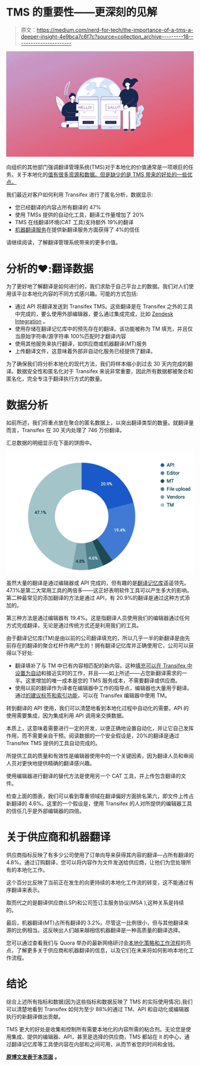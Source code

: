 # TMS 的重要性——更深刻的见解

> 原文：<https://medium.com/nerd-for-tech/the-importance-of-a-tms-a-deeper-insight-4e9bca7c6f7c?source=collection_archive---------18----------------------->

![](img/123ab80d358d4b3f96c0616f1da42258.png)

向组织的其他部门强调翻译管理系统(TMS)对于本地化的价值通常是一项艰巨的任务。关于本地化的[值有很多资源和数据。但是缺少的是 TMS 带来的好处的一些优点。](https://www.transifex.com/blog/2021/what-is-localization/#The_Importance_of_Localization_in_Business_Strategy)

我们最近对客户如何利用 Transifex 进行了匿名分析，数据显示:

*   您已经翻译的内容占所有翻译的 47%
*   使用 TMSs 提供的自动化工具，翻译工作量增加了 20%
*   TMS 在线翻译环境(CAT 工具)支持额外 19%的翻译
*   [机器翻译服务](https://www.transifex.com/blog/2021/what-is-machine-translation/)在提供新翻译服务方面获得了 4%的信任

请继续阅读，了解翻译管理系统带来的更多价值。

# 分析的❤️:翻译数据

为了更好地了解翻译是如何进行的，我们求助于自己平台上的数据。我们对人们使用该平台本地化内容的不同方式感兴趣。可能的方式包括:

*   通过 API 将翻译发送到 Transifex TMS。这些翻译是在 Transifex 之外的工具中完成的，要么使用外部编辑器，要么通过集成完成，比如 [Zendesk Integration](https://www.transifex.com/zendesk-integration/) 。
*   使用存储在翻译记忆库中的预先存在的翻译。该功能被称为 TM 填充，并且仅当原始字符串/源字符串 100%匹配时才翻译内容
*   使用其他服务来执行翻译，如供应商或机器翻译(MT)服务
*   上传翻译文件，这意味着外部非自动化服务已经提供了翻译。

为了确保我们将分析本地化的现代方法，我们将样本缩小到过去 30 天内完成的翻译。数据安全性和匿名化对于 Transifex 来说非常重要，因此所有数据都被聚合和匿名化，完全专注于翻译执行方式的数量。

# 数据分析

如前所述，我们将重点放在聚合的匿名数据上，以突出翻译类型的数量。就翻译量而言，Transifex 在 30 天内处理了 746 万份翻译。

汇总数据的明细显示在下面的饼图中。

![](img/22087673ada416ae7e53fca6fbc8b128.png)

虽然大量的翻译是通过编辑器或 API 完成的，但有趣的是[翻译记忆库](https://www.transifex.com/blog/2021/translation-memory-software/)遥遥领先。47.1%是第二大常用工具的两倍多——这正好表明软件工具可以产生多大的影响。第二种最常见的添加翻译的方法是通过 API，有 20.9%的翻译是通过这种方式添加的。

第三种方法是通过编辑器有 19.4%。这是指翻译人员使用我们的编辑器通过任何方式完成翻译，无论是通过传统方式还是利用我们的工具。

由于翻译记忆库(TM)是由以前的公司翻译填充的，所以几乎一半的新翻译是由先前存在的翻译的聚合杠杆作用产生的！拥有翻译记忆库并正确使用它，公司可以获得以下好处:

*   翻译填补了与 TM 中已有内容相匹配的新内容。这种[填充可以在 Transifex 中设置为自动](https://docs.transifex.com/translation-memory/enabling-autofill)和接近实时的工作，并且——如上所述——占您新翻译需求的一半。这里增加的唯一成本是您的 TMS 服务成本，不需要翻译或供应商。
*   使用以前的翻译作为译者在编辑器中工作的指导点，编辑器也大量用于翻译。通过[的建议标签和索引功能](https://docs.transifex.com/translation/using-translation-memory-and-concordance-search)，可以在 Transifex 编辑器中使用 TM。

转到翻译的 API 使用，我们可以清楚地看到本地化过程中自动化的需要。API 的使用需要集成，因为集成利用 API 调用来交换数据。

本质上，这意味着需要进行一定的开发，以便正确地设置自动化，并让它自己发挥作用，而不需要亲自干预。阅读数据的一个安全假设是，20%的翻译是通过 Transifex TMS 提供的工具自动完成的。

所提供工具的质量和有效性是编辑器使用中的一个关键因素，因为翻译人员和审阅人员对更快地提供精确的翻译感兴趣。

使用编辑器进行翻译的替代方法是使用另一个 CAT 工具，并上传包含翻译的文件。

检查上面的图表，我们可以看到尊重领域在翻译偏好方面排名第六，即文件上传占新翻译的 4.6%。这里的一个假设是，使用 Transifex 的人对所提供的编辑器工具的信任几乎是外部编辑器的四倍。

# 关于供应商和机器翻译

供应商指标反映了有多少公司使用了订单向导来获得其内容的翻译—占所有翻译的 4.8%。通过订购翻译，您可以将内容作为文件发送给供应商，让他们为您处理所有的本地化工作。

这个百分比反映了当前正在发生的向更持续的本地化工作流的转变，这不能通过有序翻译来表示。

取而代之的是翻译供应商(LSP)和公司签订主服务协议(MSA ),这种关系是持续的。

最后，机器翻译(MT)占所有翻译的 3.2%。尽管这一比例很小，但与其他翻译来源的比例相当。这反映出人们越来越相信机器翻译是一种高质量的翻译选择。

您可以通过查看我们与 Quora 举办的最新网络研讨会[本地化策略和工作流程](https://www.transifex.com/blog/localization-strategy-workflow-hacks-webinar-highlights/)的亮点，了解更多关于供应商和机器翻译的信息，以及它们在未来将如何影响本地化工作流程。

# 结论

综合上述所有指标和数据(因为这些指标和数据反映了 TMS 的实际使用情况),我们可以清楚地看到 Transifex 如何为至少 88%的通过 TM、API 和自动化或编辑器执行的新翻译做出贡献。

TMS 更大的好处是收集和控制所有需要本地化的内容所需的粘合剂。无论您是使用集成、提供的编辑器、API，甚至是选择的供应商，TMS 都站在 it 的中心，通过翻译记忆库等工具使内容在内部和之间可用，从而节省您的时间和金钱。

[**原博文发表于本页面**](https://www.transifex.com/blog/2021/the-importance-of-a-translation-management-system/) **。**